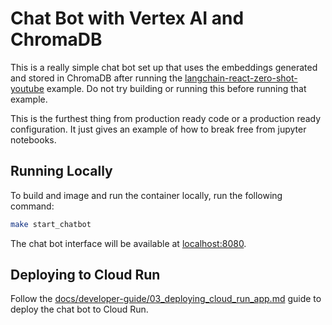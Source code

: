 # Chat Bot with Vertex AI and ChromaDB

This is a really simple chat bot set up that uses the embeddings generated and stored in ChromaDB after running the [langchain-react-zero-shot-youtube](../notebooks/langchain-react-zero-shot-youtube/react-zero-shot-youtube-transcript-chat.ipynb) example. Do not try building or running this before running that example.

This is the furthest thing from production ready code or a production ready configuration. It just gives an example of how to break free from jupyter notebooks.

## Running Locally

To build and image and run the container locally, run the following command:
```sh
make start_chatbot
```

The chat bot interface will be available at [localhost:8080](http://localhost:8080).

## Deploying to Cloud Run

Follow the [docs/developer-guide/03_deploying_cloud_run_app.md](../docs/developer-guide/03_deploying_cloud_run_app.md) guide to deploy the chat bot to Cloud Run.
